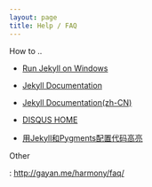 ```yaml
---
layout: page
title: Help / FAQ
---
```


How to ..

-   [Run Jekyll on Windows](<http://jekyll-windows.juthilo.com/>)

-   [Jekyll Documentation](<http://jekyllrb.com/docs/home/>)

-   [Jekyll Documentation(zh-CN)](<http://jekyll.bootcss.com/docs/home/>)

-   [DISQUS HOME](<https://disqus.com/>)

-   [用Jekyll和Pygments配置代码高亮](<http://zyzhang.github.io/blog/2012/08/31/highlight-with-Jekyll-and-Pygments/>)

Other

: http://gayan.me/harmony/faq/
